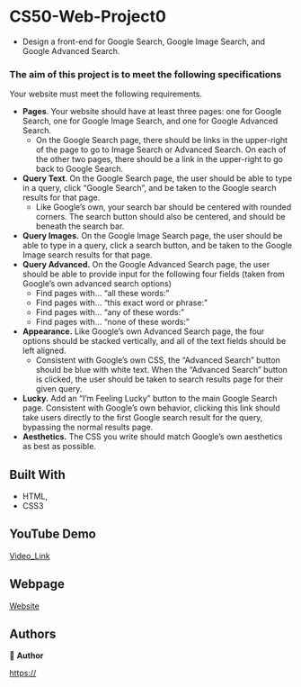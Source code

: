 # CS50-Web-Project0
- Design a front-end for Google Search, Google Image Search, and Google Advanced Search.

### The aim of this project is to meet the following specifications

Your website must meet the following requirements.

- **Pages**. Your website should have at least three pages: one for Google Search, one for Google Image Search, and one for Google Advanced Search.
  - On the Google Search page, there should be links in the upper-right of the page to go to Image Search or Advanced Search. On each of the other two pages, there should be a link in the upper-right to go back to Google Search.
- **Query Text**. On the Google Search page, the user should be able to type in a query, click “Google Search”, and be taken to the Google search results for that page.
  - Like Google’s own, your search bar should be centered with rounded corners. The search button should also be centered, and should be beneath the search bar.
- **Query Images.** On the Google Image Search page, the user should be able to type in a query, click a search button, and be taken to the Google Image search results for that page.
- **Query Advanced.** On the Google Advanced Search page, the user should be able to provide input for the following four fields (taken from Google’s own advanced search options)
  - Find pages with… “all these words:”
  - Find pages with… “this exact word or phrase:”
  - Find pages with… “any of these words:”
  - Find pages with… “none of these words:”
- **Appearance.** Like Google’s own Advanced Search page, the four options should be stacked vertically, and all of the text fields should be left aligned.
  - Consistent with Google’s own CSS, the “Advanced Search” button should be blue with white text. When the “Advanced Search” button is clicked, the user should be taken to search results page for their given query.
- **Lucky.** Add an “I’m Feeling Lucky” button to the main Google Search page. Consistent with Google’s own behavior, clicking this link should take users directly to the first Google search result for the query, bypassing the normal results page.
- **Aesthetics.** The CSS you write should match Google’s own aesthetics as best as possible.

## Built With

- HTML,
- CSS3
## YouTube Demo

[Video_Link](https://)

## Webpage

[Website](https://)


## Authors

👤 **Author**

[https://](https://)

